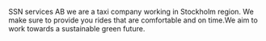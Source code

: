 SSN services AB we are a taxi company working in Stockholm region. We make sure to provide you rides that are comfortable and on time.We aim to work  towards a sustainable green future.
